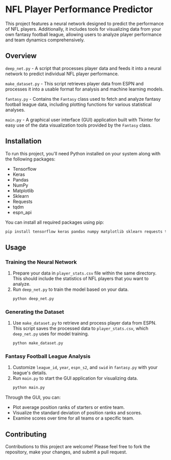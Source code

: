 # NFL Player Performance Predictor

This project features a neural network designed to predict the performance of NFL players. Additionally, it includes tools for visualizing data from your own fantasy football league, allowing users to analyze player performance and team dynamics comprehensively.

## Overview

`deep_net.py` - A script that processes player data and feeds it into a neural network to predict individual NFL player performance.

`make_dataset.py` - This script retrieves player data from ESPN and processes it into a usable format for analysis and machine learning models.

`fantasy.py` - Contains the `Fantasy` class used to fetch and analyze fantasy football league data, including plotting functions for various statistical analyses.

`main.py` - A graphical user interface (GUI) application built with Tkinter for easy use of the data visualization tools provided by the `Fantasy` class.

## Installation

To run this project, you'll need Python installed on your system along with the following packages:

- Tensorflow
- Keras
- Pandas
- NumPy
- Matplotlib
- Sklearn
- Requests
- tqdm
- espn_api

You can install all required packages using pip:

```sh
pip install tensorflow keras pandas numpy matplotlib sklearn requests tqdm espn_api
```

## Usage

### Training the Neural Network

1. Prepare your data in `player_stats.csv` file within the same directory. This should include the statistics of NFL players that you want to analyze.
2. Run `deep_net.py` to train the model based on your data.
   ```sh
   python deep_net.py
   ```

### Generating the Dataset

1. Use `make_dataset.py` to retrieve and process player data from ESPN. This script saves the processed data to `player_stats.csv`, which `deep_net.py` uses for model training.
   ```sh
   python make_dataset.py
   ```

### Fantasy Football League Analysis

1. Customize `league_id`, `year`, `espn_s2`, and `swid` in `fantasy.py` with your league's details.
2. Run `main.py` to start the GUI application for visualizing data.
   ```sh
   python main.py
   ```

Through the GUI, you can:
- Plot average position ranks of starters or entire team.
- Visualize the standard deviation of position ranks and scores.
- Examine scores over time for all teams or a specific team.

## Contributing

Contributions to this project are welcome! Please feel free to fork the repository, make your changes, and submit a pull request.